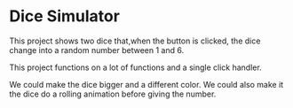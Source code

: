# Dice Simulator
This project shows two dice that,when the button is clicked, the dice change into a
random number between 1 and 6.

This project functions on a lot of functions and a single click handler.

We could make the dice bigger and a different color. We could also make it the dice do
a rolling animation before giving the number.